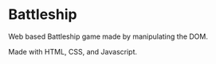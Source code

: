 # Battleship

Web based Battleship game made by manipulating the DOM. 

Made with HTML, CSS, and Javascript.
